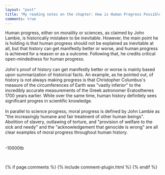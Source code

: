 ```yaml
---
layout: "post"
title: "My reading notes on the chapter: How is Human Progress Possible"
comments: true
---
```


Human progress, either on moraility or sciences, as claimed by John Lambie, is historically mistaken to be inevitable. However, the main point he is holding is that human progress should not be explained as inevitable at all, but that history can get manifestly better or worse, and human progress is achieved for a reason or as a outcome. Following that, he credits critical open-mindedness for human progress.<br/>
<br/>
John's proof of history can get manifestly better or worse is mainly based upon summarization of historical facts. An example, as he pointed out, of history is not always making progress is that Christopher Columbus's measure of the circumferences of Earth was "vastly inferior" to the incredibly accurate measurements of the Greek astronomer Eratosthenes 1700 years earlier. While over the same time, human history definitely sees significant progres in scientific knowledge.<br/>
<br/>
In parallel to science progress, moral progress is defined by John Lambie as "the increasingly humane and fair treatment of other human beings". Abolition of slavery, outlawing of torture, and "provision of welfare to the sick and needy" and the "acknowledgement that genocide is wrong" are all clear examples of moral progress throughout human history. <br/>
<br/>
<br/>
-10000tb

<br/>

{% if page.comments %} 
{% include comment-plugin.html %}
{% endif %}
